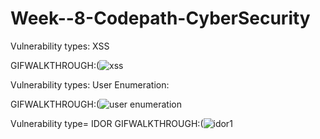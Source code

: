 # Week--8-Codepath-CyberSecurity

Vulnerability types: XSS

GIFWALKTHROUGH:(![xss](https://user-images.githubusercontent.com/17356647/47331883-2b281480-d643-11e8-8765-1d80ac91c1c3.gif)

Vulnerability types: User Enumeration:

GIFWALKTHROUGH:(![user enumeration](https://user-images.githubusercontent.com/17356647/47331957-64608480-d643-11e8-881e-9e21b676ece7.gif)

Vulnerability type= IDOR
GIFWALKTHROUGH:(![idor1](https://user-images.githubusercontent.com/17356647/47332046-b1445b00-d643-11e8-98d0-981ddb0f901f.gif)
